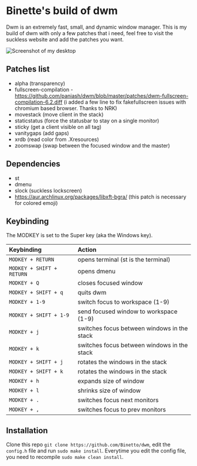 # Binette's build of dwm

Dwm is an extremely fast, small, and dynamic window manager. This is my build of dwm with only a few patches that i need, feel free to visit the suckless website and add the patches you want. 

![Screenshot of my desktop](https://raw.githubusercontent.com/Binetto/dwm/master/screenshot.png)

## Patches list
+ alpha (transparency)
+ fullscreen-compilation - https://github.com/paniash/dwm/blob/master/patches/dwm-fullscreen-compilation-6.2.diff (i added a few line to fix fakefullscreen issues with chromium based browser. Thanks to NRK)
+ movestack (move client in the stack)
+ staticstatus (force the statusbar to stay on a single monitor)
+ sticky (get a client visible on all tag)
+ vanitygaps (add gaps)
+ xrdb (read color from .Xresources)
+ zoomswap (swap between the focused window and the master)

## Dependencies
+ st
+ dmenu
+ slock (suckless lockscreen)
+ https://aur.archlinux.org/packages/libxft-bgra/ (this patch is necessary for colored emoji)

## Keybinding
The MODKEY is set to the Super key (aka the Windows key).

| Keybinding | Action |
| :--- | :--- |
| `MODKEY + RETURN` | opens terminal (st is the terminal) |
| `MODKEY + SHIFT + RETURN` | opens dmenu |
| `MODKEY + Q` | closes focused window |
| `MODKEY + SHIFT + q` | quits dwm |
| `MODKEY + 1-9` | switch focus to workspace (1-9) |
| `MODKEY + SHIFT + 1-9` | send focused window to workspace (1-9) |
| `MODKEY + j` | switches focus between windows in the stack |
| `MODKEY + k` | switches focus between windows in the stack |
| `MODKEY + SHIFT + j` | rotates the windows in the stack |
| `MODKEY + SHIFT + k` | rotates the windows in the stack |
| `MODKEY + h` | expands size of window |
| `MODKEY + l` | shrinks size of window |
| `MODKEY + .` | switches focus next monitors |
| `MODKEY + ,` | switches focus to prev monitors |

## Installation
Clone this repo `git clone https://github.com/Binetto/dwm`, edit the `config.h` file and run `sudo make install`.
Everytime you edit the config file, you need to recompile `sudo make clean install`.
